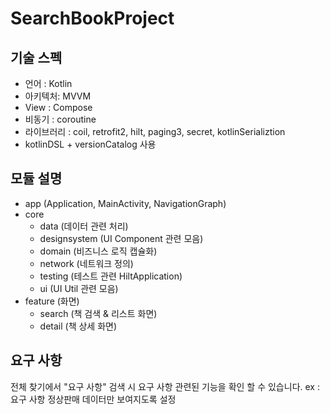 
# SearchBookProject

## 기술 스펙
- 언어 : Kotlin
- 아키텍처: MVVM
- View : Compose
- 비동기 : coroutine
- 라이브러리 : coil, retrofit2, hilt, paging3, secret, kotlinSerializtion
- kotlinDSL + versionCatalog 사용

## 모듈 설명

* app (Application, MainActivity, NavigationGraph)
* core 
  * data (데이터 관련 처리)
  * designsystem (UI Component 관련 모음)
  * domain (비즈니스 로직 캡슐화)
  * network (네트워크 정의)
  * testing (테스트 관련 HiltApplication)
  * ui (UI Util 관련 모음)
* feature (화면)
  * search (책 검색 & 리스트 화면)
  * detail (책 상세 화면)

## 요구 사항
  전체 찾기에서 "요구 사항" 검색 시 요구 사항 관련된 기능을 확인 할 수 있습니다.
  ex : 요구 사항 정상판매 데이터만 보여지도록 설정 